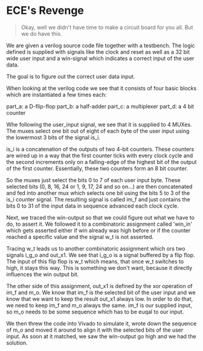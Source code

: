 ECE's Revenge
=============

>	Okay, well we didn't have time to make a circuit board for you all. But we do have this.

We are given a verilog source code file together with a testbench.
The logic defined is supplied with signals like the clock and reset as well
as a 32 bit wide user input and a win-signal which indicates a correct input
of the user data.

The goal is to figure out the correct user data input.

When looking at the verilog code we see that it consists of four basic blocks
which are instantiated a few times each:

part_a: a D-flip-flop
part_b: a half-adder
part_c: a multiplexer
part_d: a 4 bit counter

Whe following the user_input signal, we see that it is supplied to 4 MUXes.
The muxes select one bit out of eight of each byte of the user input using the
lowermost 3 bits of the signal is_i.

is_i is a concatenation of the outputs of two 4-bit counters. These counters
are wired up in a way that the first counter ticks with every clock cycle and
the second increments only on a falling-edge of the highest bit of the output
of the first counter. Essentially, these two counters form an 8 bit counter.

So the muxes just select the bits 0 to 7 of each user input byte.
These selected bits (0, 8, 16, 24 or 1, 9, 17, 24 and so on...) are then concatenated
and fed into another mux which selects one bit using the bits 5 to 3 of the is_i
counter signal.
The resulting signal is called im_f and just contains the bits 0 to 31 of the input
data in sequence advanced each clock cycle.

Next, we traced the win-output so that we could figure out what we have to do, to
assert it. We followed it to a combinatoric assignment called 'win_in' which gets
asserted either if win already was high before or if the counter reached a specific
value and the signal w_t is not asserted.

Tracing w_t leads us to another combinatoric assignment which ors two signals
i_g_o and out_x1. We see that i_g_o is a signal buffered by a flip flop. The input
of this flip flop is w_t which means, that once w_t switches to high, it stays
this way. This is something we don't want, because it directly influences the win
output bit.

The other side of this assignment, out_x1 is defined by the xor operation of
im_f and m_o. We know that im_f is the selected bit of the user input and we
know that we want to keep the result out_x1 always low. In order to do that, we
need to keep im_f and m_o always the same. im_f is our supplied input, so m_o
needs to be some sequence which has to be euqal to our input.

We then threw the code into Vivado to simulate it, wrote down the sequence of
m_o and moved it around to align it with the selected bits of the user input.
As soon at it matched, we saw the win-output go high and we had the solution.
